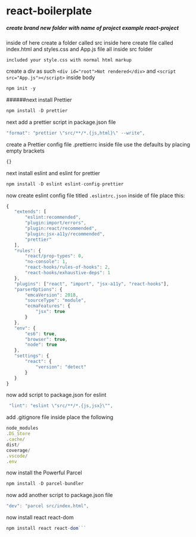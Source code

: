 # react-boilerplate

##### create brand new folder with name of project  example  react-project
inside of here create a folder called  src
inside here create file called index.html   and styles.css   and App.js file  all inside src folder

    included your style.css with normal html markup
   create a div as such
   `<div id="root">Not rendered</div>`
    and
    `<script src="App.js"></script>`
   inside body

```javascript
npm init -y 
```

######next install Prettier  
```javascript
npm install -D prettier
```
next add a prettier script in package.json file
```javascript
"format": "prettier \"src/**/*.{js,html}\" --write",
```

create a Prettier config file   .prettierrc
 inside file use the defaults  by placing  empty brackets
 ```javascript
 {}
 ```
 
 next install eslint and eslint for prettier
 ```javascript
 npm install -D eslint eslint-config-prettier
 ```

 now create eslint config file titled
 `.eslintrc.json`
 inside of file place this:
 ```javascript
 {
    "extends": [ 
        "eslint:recommended",
        "plugin:import/errors",
        "plugin:react/recommended",
        "plugin:jsx-a11y/recommended",
        "prettier" 
    ],
    "rules": {
        "react/prop-types": 0,
        "no-console": 1,
        "react-hooks/rules-of-hooks": 2,
        "react-hooks/exhaustive-deps": 1
    },
    "plugins": ["react", "import", "jsx-a11y", "react-hooks"],
    "parserOptions": {
        "emcaVersion": 2018,
        "sourceType": "module",
        "ecmaFeatures": {
            "jsx": true
        }
    },
    "env": {
        "es6": true,
        "browser": true,
        "node": true
    },
    "settings": {
        "react": {
            "version": "detect"
        }
    }
}
```

now add script to package.json for eslint
```javascript
 "lint": "eslint \"src/**/*.{js,jsx}\"",
 ```
 
add .gitignore file
inside place the following
```javascript
node_modules
.DS_Store
.cache/
dist/
coverage/
.vscode/
.env
```

now install the Powerful Parcel
```javascript
npm install -D parcel-bundler
```

now add another script to package.json file
```javascript
"dev": "parcel src/index.html",
 ```

now install react react-dom
```javascript
npm install react react-dom```
